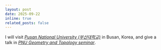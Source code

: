 ```yaml
---
layout: post
date: 2025-09-22
inline: true
related_posts: false
---
```


I will visit *[Pusan National University (부산대학교)](https://www.pusan.ac.kr/kor/Main.do)* in Busan, Korea, and give a talk in *[PNU Geometry and Topology seminar](https://sites.google.com/view/pnugeotop/)*.
